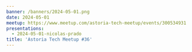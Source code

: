 ```yaml
---
banner: /banners/2024-05-01.png
date: 2024-05-01
meetup: https://www.meetup.com/astoria-tech-meetup/events/300534931
presentations:
  - 2024-05-01-nicolas-prado
title: 'Astoria Tech Meetup #36'
---
```

